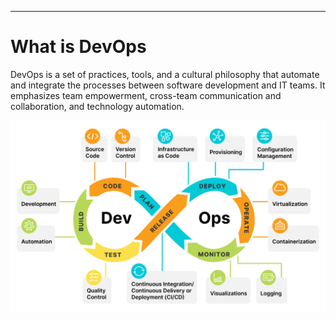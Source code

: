 ---
# What is DevOps 
DevOps is a set of practices, tools, and a cultural philosophy that automate and integrate the processes between software development and IT teams. It emphasizes team empowerment, cross-team communication and collaboration, and technology automation.


<p align="center">
  <img src = "https://github.com/Raghad-Habib/DevOps-Training/blob/master/DevOps-lifecycle-capabilities.png?raw=true" width=600>
</p>







<!-- ### Footer

Last updated: June 2022 -->